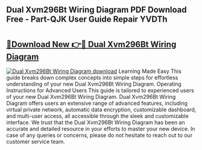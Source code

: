 ## Dual Xvm296Bt Wiring Diagram PDF Download Free - Part-QJK User Guide Repair YVDTh

# <h2><a href="http://dfi7bxd.blite.top/?on=Dual+Xvm296Bt+Wiring+Diagram">🔗Download New 👉🔴 Dual Xvm296Bt Wiring Diagram</a></h2>

[![Dual Xvm296Bt Wiring Diagram download](https://i.imgur.com/lujVjoI.png)](http://dfi7bxd.blite.top/?on=Dual+Xvm296Bt+Wiring+Diagram)
Learning Made Easy This guide breaks down complex concepts into simple steps for effortless understanding of your new Dual Xvm296Bt Wiring Diagram. Operating Instructions for Advanced Users This guide is tailored to experienced users of your new Dual Xvm296Bt Wiring Diagram. Dual Xvm296Bt Wiring Diagram offers users an extensive range of advanced features, including virtual private network, automatic data encryption, customizable dashboard, and multi-user access, all accessible through the sleek and customizable interface. We trust that the Dual Xvm296Bt Wiring Diagram has been an accurate and detailed resource in your efforts to master your new device. In case of any queries or concerns, please do not hesitate to reach out to our customer service team.
